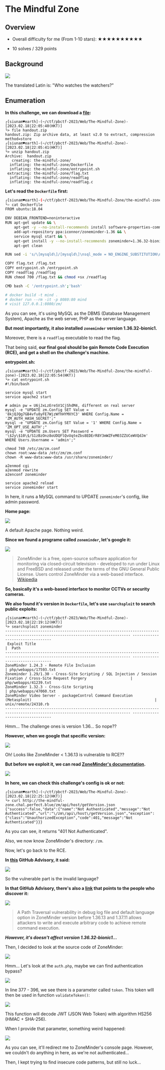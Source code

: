 # The Mindful Zone

## Overview

- Overall difficulty for me (From 1-10 stars): ★★★★★★★★★★

- 10 solves / 329 points

## Background

![](https://github.com/siunam321/CTF-Writeups/blob/main/pbctf-2023/images/Pasted%20image%2020230218220934.png)

The translated Latin is: "Who watches the watchers?"

## Enumeration

**In this challenge, we can download a [file](https://github.com/siunam321/CTF-Writeups/blob/main/pbctf-2023/Web/The-Mindful-Zone/handout.zip):**
```shell
┌[siunam♥earth]-(~/ctf/pbctf-2023/Web/The-Mindful-Zone)-[2023.02.18|22:05:40(HKT)]
└> file handout.zip              
handout.zip: Zip archive data, at least v2.0 to extract, compression method=store
┌[siunam♥earth]-(~/ctf/pbctf-2023/Web/The-Mindful-Zone)-[2023.02.18|22:05:41(HKT)]
└> unzip handout.zip 
Archive:  handout.zip
   creating: the-mindful-zone/
  inflating: the-mindful-zone/Dockerfile  
  inflating: the-mindful-zone/entrypoint.sh  
 extracting: the-mindful-zone/flag.txt  
  inflating: the-mindful-zone/readflag  
  inflating: the-mindful-zone/readflag.c
```

**Let's read the `Dockerfile` first:**
```bash
┌[siunam♥earth]-(~/ctf/pbctf-2023/Web/The-Mindful-Zone/the-mindful-zone)-[2023.02.18|22:05:53(HKT)]
└> cat Dockerfile 
FROM ubuntu:18.04

ENV DEBIAN_FRONTEND=noninteractive
RUN apt-get update && \
    apt-get -y --no-install-recommends install software-properties-common mysql-server apache2 php libapache2-mod-php php-mysql && \
    add-apt-repository ppa:iconnor/zoneminder-1.36 && \
    service mysql start && \
    apt-get install -y --no-install-recommends zoneminder=1.36.32-bionic1 && \
    apt-get clean

RUN sed -i 's/\[mysqld\]/[mysqld\]\nsql_mode = NO_ENGINE_SUBSTITUTION\n/' /etc/mysql/mysql.conf.d/mysqld.cnf

COPY flag.txt /flag.txt
COPY entrypoint.sh /entrypoint.sh
COPY readflag /readflag
RUN chmod 700 /flag.txt && chmod +sx /readflag

CMD bash -C '/entrypoint.sh';'bash'

# docker build -t mind .
# docker run --rm -it -p 8080:80 mind
# visit 127.0.0.1:8080/zm/
```

As you can see, it's using MySQL as the DBMS (Database Management System), Apache as the web server, PHP as the server language.

**But most importantly, it also installed `zoneminder` version 1.36.32-bionic1.**

Moreover, there is a `readflag` executable to read the flag.

That being said, **our final goal should be gain Remote Code Execution (RCE), and get a shell on the challenge's machine.**

**entrypoint.sh:**
```shell
┌[siunam♥earth]-(~/ctf/pbctf-2023/Web/The-Mindful-Zone/the-mindful-zone)-[2023.02.18|22:05:54(HKT)]
└> cat entrypoint.sh 
#!/bin/bash

service mysql start
service apache2 start

# admin pw = U6jJxLzEreSV1CjShdM4, different on real server
mysql -e "UPDATE zm.Config SET Value = '8kjQJQg7GB4vfu8yFE7WjzWfhHYMXYC3' WHERE Config.Name = 'ZM_AUTH_HASH_SECRET';"
mysql -e "UPDATE zm.Config SET Value = '1' WHERE Config.Name = 'ZM_OPT_USE_AUTH';"
mysql -e "UPDATE zm.Users SET Password = '\$2y\$10\$/S1zBzOnz8oUDQFlQvUqteZbs8EDErR8Y3mWZFeM03ZZUCeWVQdJm' WHERE Users.Username = 'admin';"

chmod 740 /etc/zm/zm.conf
chown root:www-data /etc/zm/zm.conf
chown -R www-data:www-data /usr/share/zoneminder/

a2enmod cgi
a2enmod rewrite
a2enconf zoneminder

service apache2 reload
service zoneminder start
```

In here, it runs a MySQL command to UPDATE `zoneminder`'s config, like admin password.

**Home page:**

![](https://github.com/siunam321/CTF-Writeups/blob/main/pbctf-2023/images/Pasted%20image%2020230218221454.png)

A default Apache page. Nothing weird.

**Since we found a programe called `zoneminder`, let's google it:**

![](https://github.com/siunam321/CTF-Writeups/blob/main/pbctf-2023/images/Pasted%20image%2020230218221556.png)

> ZoneMinder is a free, open-source software application for monitoring via closed-circuit television - developed to run under Linux and FreeBSD and released under the terms of the GNU General Public License. Users control ZoneMinder via a web-based interface. [Wikipedia](https://en.wikipedia.org/wiki/ZoneMinder)

**So, basically it's a web-based interface to monitor CCTVs or security cameras.**

**We also found it's version in `Dockerfile`, let's use `searchsploit` to search public exploits:**
```shell
┌[siunam♥earth]-(~/ctf/pbctf-2023/Web/The-Mindful-Zone)-[2023.02.18|22:19:12(HKT)]
└> searchsploit zoneminder
------------------------------------------------------------------------------------------------------------------------------- ---------------------------------
 Exploit Title                                                                                                                 |  Path
------------------------------------------------------------------------------------------------------------------------------- ---------------------------------
ZoneMinder 1.24.3 - Remote File Inclusion                                                                                      | php/webapps/17593.txt
Zoneminder 1.29/1.30 - Cross-Site Scripting / SQL Injection / Session Fixation / Cross-Site Request Forgery                    | php/webapps/41239.txt
ZoneMinder 1.32.3 - Cross-Site Scripting                                                                                       | php/webapps/47060.txt
ZoneMinder Video Server - packageControl Command Execution (Metasploit)                                                        | unix/remote/24310.rb
------------------------------------------------------------------------------------------------------------------------------- ---------------------------------
```

Hmm... The challenge ones is version 1.36... So nope??

**However, when we google that specific version:**

![](https://github.com/siunam321/CTF-Writeups/blob/main/pbctf-2023/images/Pasted%20image%2020230218222030.png)

Oh! Looks like ZoneMinder < 1.36.13 is vulnerable to RCE??

**But before we exploit it, we can read [ZoneMinder's documentation](https://zoneminder.readthedocs.io/en/stable/installationguide/ubuntu.html#make-sure-zoneminder-and-apis-work-with-security).**

![](https://github.com/siunam321/CTF-Writeups/blob/main/pbctf-2023/images/Pasted%20image%2020230218222456.png)

**In here, we can check this challenge's config is ok or not:**
```shell
┌[siunam♥earth]-(~/ctf/pbctf-2023/Web/The-Mindful-Zone)-[2023.02.18|22:25:12(HKT)]
└> curl http://the-mindful-zone.chal.perfect.blue/zm/api/host/getVersion.json
{"success":false,"data":{"name":"Not Authenticated","message":"Not Authenticated","url":"\/zm\/api\/host\/getVersion.json","exception":{"class":"UnauthorizedException","code":401,"message":"Not Authenticated"}}}
```

As you can see, it returns "401 Not Authenticated".

Also, we now know ZoneMinder's directory: `/zm`.

Now, let's go back to the RCE.

**In [this](https://github.com/advisories/GHSA-xr7v-8xc4-62vc) GitHub Advisory, it said:**

![](https://github.com/siunam321/CTF-Writeups/blob/main/pbctf-2023/images/Pasted%20image%2020230218222837.png)

So the vulnerable part is the invalid language?

**In that GitHub Advisory, there's also a [link](https://krastanoel.com/cve/2022-29806) that points to the people who discover it:**

![](https://github.com/siunam321/CTF-Writeups/blob/main/pbctf-2023/images/Pasted%20image%2020230218223230.png)

> A Path Traversal vulnerability in debug log file and default language option in ZoneMinder version before 1.36.13 and 1.37.11 allows attackers to write and execute arbitrary code to achieve remote command execution.

***However, it's doesn't affect version 1.36.32-bionic1...***

Then, I decided to look at the source code of ZoneMinder:

![](https://github.com/siunam321/CTF-Writeups/blob/main/pbctf-2023/images/Pasted%20image%2020230219145402.png)

Hmm... Let's look at the `auth.php`, maybe we can find authentication bypass?

![](https://github.com/siunam321/CTF-Writeups/blob/main/pbctf-2023/images/Pasted%20image%2020230219181553.png)

In line 377 - 396, we see there is a parameter called `token`. This token wlll then be used in function `validateToken()`:

![](https://github.com/siunam321/CTF-Writeups/blob/main/pbctf-2023/images/Pasted%20image%2020230219181704.png)

This function will decode JWT (JSON Web Token) with algorithm HS256 (HMAC + SHA-256).

When I provide that parameter, something weird happened:

![](https://github.com/siunam321/CTF-Writeups/blob/main/pbctf-2023/images/Pasted%20image%2020230219181758.png)

As you can see, it'll redirect me to ZoneMinder's console page. However, we couldn't do anything in here, as we're not authenticated...

Then, I kept trying to find insecure code patterns, but still no luck...